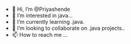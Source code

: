 - 👋 Hi, I’m @Priyashende
- 👀 I’m interested in java...
- 🌱 I’m currently learning .java.
- 💞️ I’m looking to collaborate on .java projects..
- 📫 How to reach me ...

<!---
Priyashende/Priyashende is a ✨ special ✨ repository because its `README.md` (this file) appears on your GitHub profile.
You can click the Preview link to take a look at your changes.
--->
